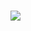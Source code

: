 <html>
<head>
<title>
Texture Atlas
</title>
<body>
<h1>
</h1>
<img src="https://i.imgur.com/laxN2jg.png">
</body>
</html>
